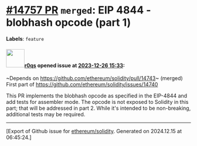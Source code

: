 # [\#14757 PR](https://github.com/ethereum/solidity/pull/14757) `merged`: EIP 4844 - blobhash opcode (part 1)
**Labels**: `feature`


#### <img src="https://avatars.githubusercontent.com/u/457348?u=e02c93e6d98c1154952140a8d5af50d9d5ca59c9&v=4" width="50">[r0qs](https://github.com/r0qs) opened issue at [2023-12-26 15:33](https://github.com/ethereum/solidity/pull/14757):

~Depends on https://github.com/ethereum/solidity/pull/14743~ (merged)
First part of https://github.com/ethereum/solidity/issues/14740

This PR implements the blobhash opcode as specified in the EIP-4844 and add tests for assembler mode. The opcode is not exposed to Solidity in this part; that will be addressed in part 2. While it's intended to be non-breaking, additional tests may be required.




-------------------------------------------------------------------------------



[Export of Github issue for [ethereum/solidity](https://github.com/ethereum/solidity). Generated on 2024.12.15 at 06:45:24.]

